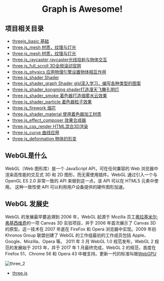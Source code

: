 # <center>Graph is Awesome!</center>

## 项目相关目录
- [threejs_basic 基础](./01-three_basic)
- [three.js_mesh 材质，纹理与灯光](./02-three_mesh_texture_light)
- [three.js_mesh 材质，纹理与灯光](./03-three_point)
- [three.js_raycaster raycaster光线投射与物体交互](./04-three_raycaster)
- [three.js_full_scroll 3D全频滚动官网](./05-three_full_scroll)
- [three.js_physics 应用物理引擎设置物体相互作用](./06-three_physics)
- [three.js_shader Shader](./07-three_shader)
- [three.js_shader_graph Shader glsl深入学习，编写各种类型的图案](./08-three_shader_graph)
- [three.js_shader_kongming shader打造漫天飞舞孔明灯](./09-three_shader_kongming)
- [three.js_shader_smoke 着色器打造烟雾水云效果](./10-shader_smoke)
- [three.js_shader_particle 着色器粒子效果](./11-shader_particle_effect)
- [three.js_firework 烟花](./12-firework)
- [three.js_shader_material 使用着色器加工材质](./13-shader_material)
- [three.js_effect_composer 效果合成器](./14-effect_composer/)
- [three.js_css_render HTML混合3D渲染](./15-CSS_Render/)
- [three.js_curve 曲线应用](./16-curve/)
- [three.js_deformation 物体的形变](./17-deformation/)

  
  
## WebGL是什么
WebGL（Web 图形库）是一个 JavaScript API，可在任何兼容的 Web 浏览器中渲染高性能的交互式 3D 和 2D 图形，而无需使用插件。WebGL 通过引入一个与 OpenGL ES 2.0 非常一致的 API 来做到这一点，该 API 可以在 HTML5 <canvas>元素中使用。 这种一致性使 API 可以利用用户设备提供的硬件图形加速。

## WebGL 发展史
WebGL 的发展最早要追溯到 2006 年，WebGL 起源于 Mozilla 员工[弗拉基米尔·弗基西维奇](https://zh.wikipedia.org/wiki/%E5%BC%97%E6%8B%89%E5%9F%BA%E7%B1%B3%E7%88%BE%C2%B7%E5%BC%97%E5%9F%BA%E8%A5%BF%E7%B6%AD%E5%A5%87)的一项 Canvas 3D 实验项目，并于 2006 年首次展示了 Canvas 3D 的原型。这一技术在 2007 年底在 FireFox 和 Opera 浏览器中实现。2009 年初 Khronos Group 联盟创建了 WebGL 的工作组最初的工作成员包括 Apple、Google、Mozilla、Opera 等。 2011 年 3 月 WebGL 1.0 规范发布，WebGL 2 规范的发展始于 2013 年，并于 2017 年 1 月最终完成，WebGL 2 的规范，首度在 Firefox 51、Chrome 56 和 Opera 43 中被支持。更新一代的标准叫做[WebGPU](https://www.w3.org/TR/webgpu/)

<!-- ![three_1](./assets/three_js/three_1.jpg?raw=true) -->
![three_2](./assets/three_js/three_2.jpg?raw=true)


- [three.js](https://threejs.org/)
